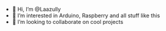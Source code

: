 - 👋 Hi, I’m @Laazully
- 👀 I’m interested in Arduino, Raspberry and all stuff like this
- 💞️ I’m looking to collaborate on cool projects

<!---
Laazully/Laazully is a ✨ special ✨ repository because its `README.md` (this file) appears on your GitHub profile.
You can click the Preview link to take a look at your changes.
--->
